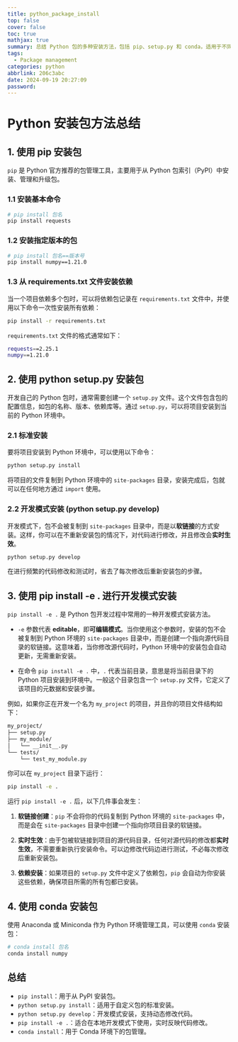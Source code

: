 ```yaml
---
title: python_package_install
top: false
cover: false
toc: true
mathjax: true
summary: 总结 Python 包的多种安装方法，包括 pip、setup.py 和 conda，适用于不同开发和环境管理场景。
tags:
  - Package management
categories: python
abbrlink: 206c3abc
date: 2024-09-19 20:27:09
password:
---
```



# Python 安装包方法总结

## 1. 使用 pip 安装包

`pip` 是 Python 官方推荐的包管理工具，主要用于从 Python 包索引（PyPI）中安装、管理和升级包。

### 1.1 安装基本命令

```bash
# pip install 包名
pip install requests
```

### 1.2 安装指定版本的包

```bash
# pip install 包名==版本号
pip install numpy==1.21.0
```


### 1.3 从 requirements.txt 文件安装依赖

当一个项目依赖多个包时，可以将依赖包记录在 `requirements.txt` 文件中，并使用以下命令一次性安装所有依赖：

```bash
pip install -r requirements.txt
```

`requirements.txt` 文件的格式通常如下：
```bash
requests==2.25.1
numpy==1.21.0
```



## 2. 使用 python setup.py 安装包

开发自己的 Python 包时，通常需要创建一个 `setup.py` 文件。这个文件包含包的配置信息，如包的名称、版本、依赖库等。通过 `setup.py`，可以将项目安装到当前的 Python 环境中。

### 2.1 标准安装

要将项目安装到 Python 环境中，可以使用以下命令：
```bash
python setup.py install
```

将项目的文件复制到 Python 环境中的 `site-packages` 目录，安装完成后，包就可以在任何地方通过 `import` 使用。

### 2.2 开发模式安装 (python setup.py develop)

开发模式下，包不会被复制到 `site-packages` 目录中，而是以**软链接**的方式安装。这样，你可以在不重新安装包的情况下，对代码进行修改，并且修改会**实时生效**。

```bash
python setup.py develop
```

在进行频繁的代码修改和测试时，省去了每次修改后重新安装包的步骤。



## 3. 使用 pip install -e . 进行开发模式安装

`pip install -e .` 是 Python 包开发过程中常用的一种开发模式安装方法。

- `-e` 参数代表 **editable**，即**可编辑模式**。当你使用这个参数时，安装的包不会被复制到 Python 环境的 `site-packages` 目录中，而是创建一个指向源代码目录的软链接。这意味着，当你修改源代码时，Python 环境中的安装包会自动更新，无需重新安装。

- 在命令 `pip install -e .` 中，`.` 代表当前目录，意思是将当前目录下的 Python 项目安装到环境中。一般这个目录包含一个 `setup.py` 文件，它定义了该项目的元数据和安装步骤。

例如，如果你正在开发一个名为 `my_project` 的项目，并且你的项目文件结构如下：

```bash
my_project/
├── setup.py
├── my_module/
│   └── __init__.py
└── tests/
    └── test_my_module.py
```

你可以在 `my_project` 目录下运行：
```bash
pip install -e .
```

运行 `pip install -e .` 后，以下几件事会发生：

1. **软链接创建**：`pip` 不会将你的代码复制到 Python 环境的 `site-packages` 中，而是会在 `site-packages` 目录中创建一个指向你项目目录的软链接。
   
2. **实时生效**：由于包被软链接到项目的源代码目录，任何对源代码的修改都**实时生效**，不需要重新执行安装命令。可以边修改代码边进行测试，不必每次修改后重新安装包。

3. **依赖安装**：如果项目的 `setup.py` 文件中定义了依赖包，`pip` 会自动为你安装这些依赖，确保项目所需的所有包都已安装。



## 4. 使用 conda 安装包

使用 Anaconda 或 Miniconda 作为 Python 环境管理工具，可以使用 `conda` 安装包：

```bash
# conda install 包名
conda install numpy
```



## 总结

- `pip install`：用于从 PyPI 安装包。
- `python setup.py install`：适用于自定义包的标准安装。
- `python setup.py develop`：开发模式安装，支持动态修改代码。
- `pip install -e .`：适合在本地开发模式下使用，实时反映代码修改。
- `conda install`：用于 Conda 环境下的包管理。
